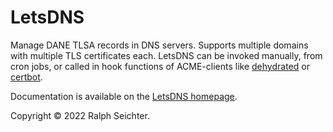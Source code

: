 # LetsDNS

Manage DANE TLSA records in DNS servers. Supports multiple domains with multiple TLS certificates each.  LetsDNS can be
invoked manually, from cron jobs, or called in hook functions of ACME-clients like [dehydrated](https://dehydrated.io)
or [certbot](https://eff-certbot.readthedocs.io).

Documentation is available on the [LetsDNS homepage](https://letsdns.org/).

Copyright © 2022 Ralph Seichter.

